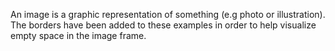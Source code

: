 An image is a graphic representation of something (e.g photo or illustration). The borders have been added to these examples in order to help visualize empty space in the image frame.
